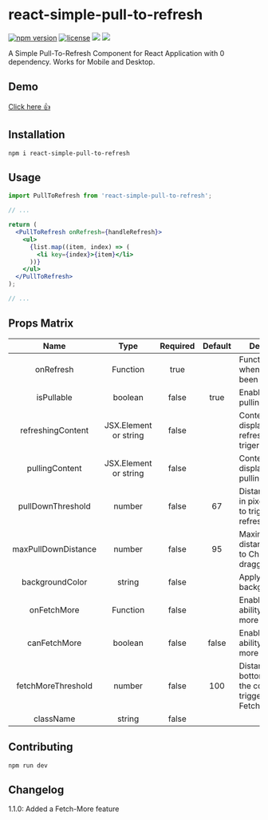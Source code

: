 # react-simple-pull-to-refresh

[![npm version](https://badge.fury.io/js/react-simple-pull-to-refresh.svg)](https://badge.fury.io/js/react-simple-pull-to-refresh)
[![license](https://img.shields.io/github/license/thmsgbrt/react-simple-pull-to-refresh.svg)](https://github.com/thmsgbrt/react-simple-pull-to-refresh/blob/master/LICENSE)
![](https://badgen.net/npm/types/react-simple-pull-to-refresh)
![](https://badgen.net/badge/maintained/yes/green)

A Simple Pull-To-Refresh Component for React Application with 0 dependency.
Works for Mobile and Desktop.

## Demo

[Click here 👍](https://thmsgbrt.github.io/react-simple-pull-to-refresh)

## Installation

`npm i react-simple-pull-to-refresh`

## Usage

```jsx
import PullToRefresh from 'react-simple-pull-to-refresh';

// ...

return (
  <PullToRefresh onRefresh={handleRefresh}>
    <ul>
      {list.map((item, index) => (
        <li key={index}>{item}</li>
      ))}
    </ul>
  </PullToRefresh>
);

// ...
```

## Props Matrix

|        Name         |         Type          | Required |        Default        | Description                                                                 |
| :-----------------: | :-------------------: | :------: | :-------------------: | --------------------------------------------------------------------------- |
|      onRefresh      |       Function        |   true   |                       | Function called when fefresh has been trigerred                             |
|     isPullable      |        boolean        |  false   |         true          | Enable or disable pulling behavior                                          |
|  refreshingContent  | JSX.Element or string |  false   | <RefreshingContent /> | Content displayed when refresh has been trigerred                           |
|   pullingContent    | JSX.Element or string |  false   |  <PullingContent />   | Content displayed when pulling                                              |
|  pullDownThreshold  |        number         |  false   |          67           | Distance to pull in pixel in order to trigger a refresh event               |
| maxPullDownDistance |        number         |  false   |          95           | Maximum distance applied to Children when dragging                          |
|   backgroundColor   |        string         |  false   |                       | Apply a backgroundColor                                                     |
|     onFetchMore     |       Function        |  false   |                       | Enable or disable ability of fetching more                                  |
|    canFetchMore     |        boolean        |  false   |         false         | Enable or disable ability of fetching more                                  |
| fetchMoreThreshold  |        number         |  false   |          100          | Distance from bottom in pixel of the container to trigger a FetchMore event |
|      className      |        string         |  false   |                       |                                                                             |

## Contributing

`npm run dev`

## Changelog

1.1.0: Added a Fetch-More feature
